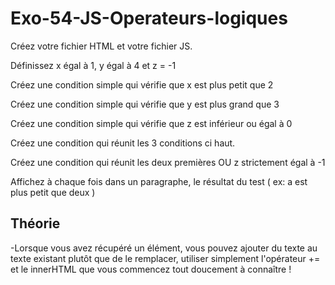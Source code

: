 # Exo-54-JS-Operateurs-logiques

Créez votre fichier HTML et votre fichier JS.

Définissez x égal à 1, y égal à 4 et z = -1

Créez une condition simple qui vérifie que x est plus petit que 2

Créez une condition simple qui vérifie que y est plus grand que 3

Créez une condition simple qui vérifie que z est inférieur ou égal à 0

Créez une condition qui réunit les 3 conditions ci haut.

Créez une condition qui réunit les deux premières OU z strictement égal à -1

Affichez à chaque fois dans un paragraphe, le résultat du test ( ex: a est plus petit que deux )


## Théorie

-Lorsque vous avez récupéré un élément, vous pouvez ajouter du texte au texte existant plutôt que de le remplacer, 
utiliser simplement l'opérateur += et le innerHTML que vous commencez tout doucement à connaître !
